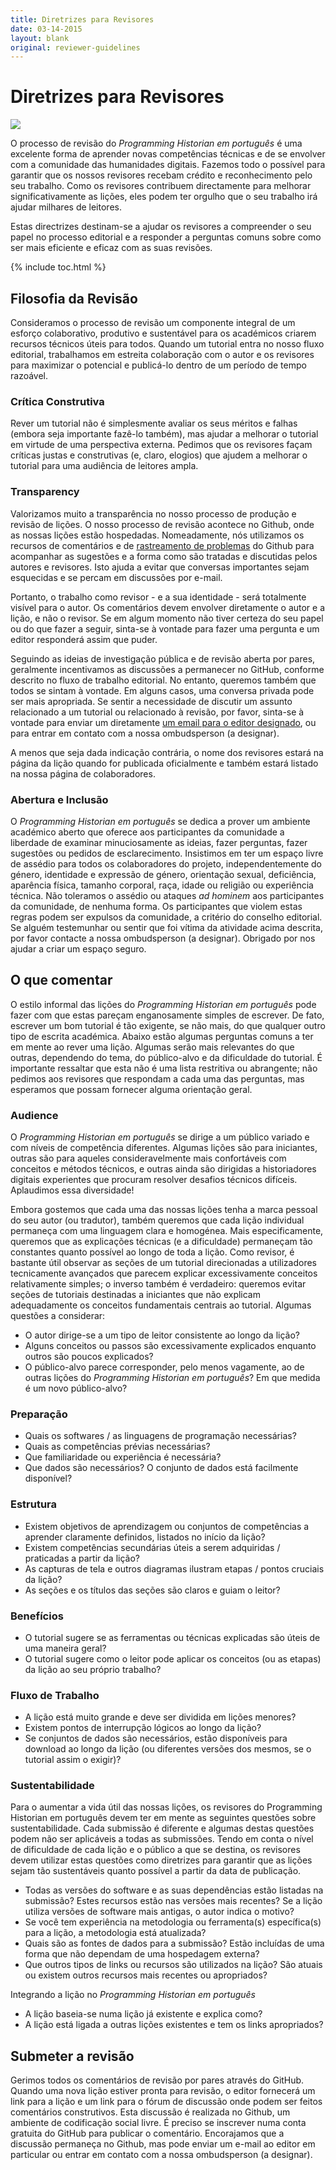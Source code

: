 ```yaml
---
title: Diretrizes para Revisores
date: 03-14-2015
layout: blank
original: reviewer-guidelines
---
```


# Diretrizes para Revisores

<img src="{{site.baseurl}}/images/reviewer-sm.png" class="garnish rounded float-left" />

O processo de revisão do _Programming Historian em português_ é uma excelente forma de aprender novas competências técnicas e de se envolver com a comunidade das humanidades digitais. Fazemos todo o possível para garantir que os nossos revisores recebam crédito e reconhecimento pelo seu trabalho. Como os revisores contribuem directamente para melhorar significativamente as lições, eles podem ter orgulho que o seu trabalho irá ajudar milhares de leitores.

Estas directrizes destinam-se a ajudar os revisores a compreender o seu papel no processo editorial e a responder a perguntas comuns sobre como ser mais eficiente e eficaz com as suas revisões.


{% include toc.html %}


## Filosofia da Revisão
Consideramos o processo de revisão um componente integral de um esforço colaborativo, produtivo e sustentável para os académicos criarem recursos técnicos úteis para todos. Quando um tutorial entra no nosso fluxo editorial, trabalhamos em estreita colaboração com o autor e os revisores para maximizar o potencial e publicá-lo dentro de um período de tempo razoável.

### Crítica Construtiva
Rever um tutorial não é simplesmente avaliar os seus méritos e falhas (embora seja importante fazê-lo também), mas ajudar a melhorar o tutorial em virtude de uma perspectiva externa. Pedimos que os revisores façam críticas justas e construtivas (e, claro, elogios) que ajudem a melhorar o tutorial para uma audiência de leitores ampla.

### Transparency
Valorizamos muito a transparência no nosso processo de produção e revisão de lições. O nosso processo de revisão acontece no Github, onde as nossas lições estão hospedadas. Nomeadamente, nós utilizamos os recursos de comentários e de [rastreamento de problemas](https://en.wikipedia.org/wiki/Issue_tracking_system) do Github para acompanhar as sugestões e a forma como são tratadas e discutidas pelos autores e revisores. Isto ajuda a evitar que conversas importantes sejam esquecidas e se percam em discussões por e-mail.

Portanto, o trabalho como revisor - e a sua identidade - será totalmente visível para o autor. Os comentários devem envolver diretamente o autor e a lição, e não o revisor. Se em algum momento não tiver certeza do seu papel ou do que fazer a seguir, sinta-se à vontade para fazer uma pergunta e um editor responderá assim que puder.

Seguindo as ideias de investigação pública e de revisão aberta por pares, geralmente incentivamos as discussões a permanecer no GitHub, conforme descrito no fluxo de trabalho editorial. No entanto, queremos também que todos se sintam à vontade. Em alguns casos, uma conversa privada pode ser mais apropriada. Se sentir a necessidade de discutir um assunto relacionado a um tutorial ou relacionado à revisão, por favor, sinta-se à vontade para enviar um diretamente [um email para o editor designado](/project-team), ou para entrar em contato com a nossa ombudsperson (a designar).

A menos que seja dada indicação contrária, o nome dos revisores estará na página da lição quando for publicada oficialmente e também estará listado na nossa página de colaboradores.

### Abertura e Inclusão
O _Programming Historian em português_ se dedica a prover um ambiente académico aberto que oferece aos participantes da comunidade a liberdade de examinar minuciosamente as ideias, fazer perguntas, fazer sugestões ou pedidos de esclarecimento. Insistimos em ter um espaço livre de assédio para todos os colaboradores do projeto, independentemente do género, identidade e expressão de género, orientação sexual, deficiência, aparência física, tamanho corporal, raça, idade ou religião ou experiência técnica. Não toleramos o assédio ou ataques _ad hominem_ aos participantes da comunidade, de nenhuma forma. Os participantes que violem estas regras podem ser expulsos da comunidade, a critério do conselho editorial. Se alguém testemunhar ou sentir que foi vítima da atividade acima descrita, por favor contacte a nossa ombudsperson (a designar). Obrigado por nos ajudar a criar um espaço seguro.

## O que comentar
O estilo informal das lições do _Programming Historian em português_ pode fazer com que estas pareçam enganosamente simples de escrever. De fato, escrever um bom tutorial é tão exigente, se não mais, do que qualquer outro tipo de escrita académica. Abaixo estão algumas perguntas comuns a ter em mente ao rever uma lição. Algumas serão mais relevantes do que outras, dependendo do tema, do público-alvo e da dificuldade do tutorial. É importante ressaltar que esta não é uma lista restritiva ou abrangente; não pedimos aos revisores que respondam a cada uma das perguntas, mas esperamos que possam fornecer alguma orientação geral.

### Audience
O _Programming Historian em português_ se dirige a um público variado e com níveis de competência diferentes. Algumas lições são para iniciantes, outras são para aqueles consideravelmente mais confortáveis com conceitos e métodos técnicos, e outras ainda são dirigidas a historiadores digitais experientes que procuram resolver desafios técnicos difíceis. Aplaudimos essa diversidade!

Embora gostemos que cada uma das nossas lições tenha a marca pessoal do seu autor (ou tradutor), também queremos que cada lição individual permaneça com uma linguagem clara e homogénea. Mais especificamente, queremos que as explicações técnicas (e a dificuldade) permaneçam tão constantes quanto possível ao longo de toda a lição. Como revisor, é bastante útil observar as seções de um tutorial direcionadas a utilizadores tecnicamente avançados que parecem explicar excessivamente conceitos relativamente simples; o inverso também é verdadeiro: queremos evitar seções de tutoriais destinadas a iniciantes que não explicam adequadamente os conceitos fundamentais centrais ao tutorial.  Algumas questões a considerar:

- O autor dirige-se a um tipo de leitor consistente ao longo da lição?
- Alguns conceitos ou passos são excessivamente explicados enquanto outros são poucos explicados?
- O público-alvo parece corresponder, pelo menos vagamente, ao de outras lições do _Programming Historian em português_? Em que medida é um novo público-alvo?

### Preparação
- Quais os softwares / as linguagens de programação necessárias?
- Quais as competências prévias necessárias?
- Que familiaridade ou experiência é necessária?
- Que dados são necessários? O conjunto de dados está facilmente disponível?

### Estrutura
- Existem objetivos de aprendizagem ou conjuntos de competências a aprender claramente definidos, listados no início da lição?
- Existem competências secundárias úteis a serem adquiridas / praticadas a partir da lição?
- As capturas de tela e outros diagramas ilustram etapas / pontos cruciais da lição?
- As seções e os títulos das seções são claros e guiam o leitor?

### Benefícios
- O tutorial sugere se as ferramentas ou técnicas explicadas são úteis de uma maneira geral?
- O tutorial sugere como o leitor pode aplicar os conceitos (ou as etapas) da lição ao seu próprio trabalho?

### Fluxo de Trabalho
- A lição está muito grande e deve ser dividida em lições menores?
- Existem pontos de interrupção lógicos ao longo da lição?
- Se conjuntos de dados são necessários, estão disponíveis para download ao longo da lição (ou diferentes versões dos mesmos, se o tutorial assim o exigir)?

### Sustentabilidade
Para o aumentar a vida útil das nossas lições, os revisores do Programming Historian em português devem ter em mente as seguintes questões sobre sustentabilidade. Cada submissão é diferente e algumas destas questões podem não ser aplicáveis a todas as submissões. Tendo em conta o nível de dificuldade de cada lição e o público a que se destina, os revisores devem utilizar estas questões como diretrizes para garantir que as lições sejam tão sustentáveis quanto possível a partir da data de publicação.

- Todas as versões do software e as suas dependências estão listadas na submissão? Estes recursos estão nas versões mais recentes? Se a lição utiliza versões de software mais antigas, o autor indica o motivo?
- Se você tem experiência na metodologia ou ferramenta(s) específica(s) para a lição, a metodologia está atualizada?
- Quais são as fontes de dados para a submissão? Estão incluídas de uma forma que não dependam de uma hospedagem externa?
- Que outros tipos de links ou recursos são utilizados na lição? São atuais ou existem outros recursos mais recentes ou apropriados?

Integrando a lição no _Programming Historian em português_
- A lição baseia-se numa lição já existente e explica como?
- A lição está ligada a outras lições existentes e tem os links apropriados?

## Submeter a revisão
Gerimos todos os comentários de revisão por pares através do GitHub. Quando uma nova lição estiver pronta para revisão, o editor fornecerá um link para a lição e um link para o fórum de discussão onde podem ser feitos comentários construtivos. Esta discussão é realizada no Github, um ambiente de codificação social livre. É preciso se inscrever numa conta gratuita do GitHub para publicar o comentário. Encorajamos que a discussão permaneça no Github, mas pode enviar um e-mail ao editor em particular ou entrar em contato com a nossa ombudsperson (a designar).
